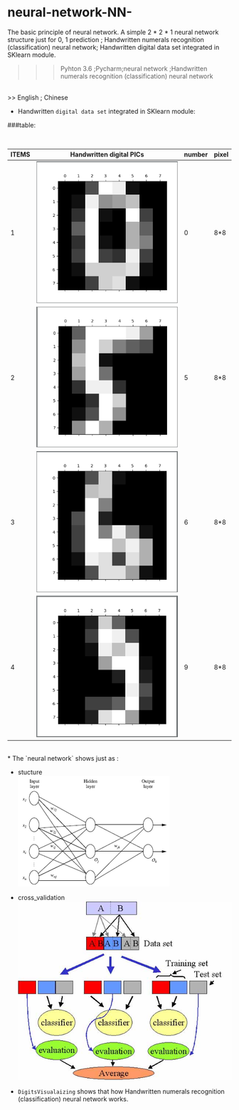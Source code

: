 # neural-network-NN-
The basic principle of neural network. A simple 2 * 2 * 1 neural network structure just for 0, 1 prediction ; Handwritten numerals recognition (classification) neural network; Handwritten digital data set integrated in SKlearn module.

>>>Pyhton 3.6  ;Pycharm;neural network ;Handwritten numerals recognition (classification) neural network<br>

<br>
>> English ; Chinese<br>

* Handwritten `digital data set` integrated in SKlearn module:

 ###table:<br>

<br>

ITEMS|Handwritten digital PICs| number |pixel
-----------------|---------------|-----------------|-----------------
1|![](https://github.com/Alan-D-Chen/neural-network-NN-/blob/master/0.png)|0|8*8
2|![](https://github.com/Alan-D-Chen/neural-network-NN-/blob/master/5.png)|5|8*8
3|![](https://github.com/Alan-D-Chen/neural-network-NN-/blob/master/6.png)|6|8*8
4|![](https://github.com/Alan-D-Chen/neural-network-NN-/blob/master/9.png)|9|8*8
<br>
* The `neural network` shows just as :<br>

  * stucture<br>![stucture](https://github.com/Alan-D-Chen/neural-network-NN-/blob/master/Image.png)<br>
  * cross_validation<br>![cross_validation](https://github.com/Alan-D-Chen/neural-network-NN-/blob/master/cross_validation.jpg)<br>
  
* `DigitsVisualaizing` shows that how Handwritten numerals recognition (classification) neural network works.<br>

